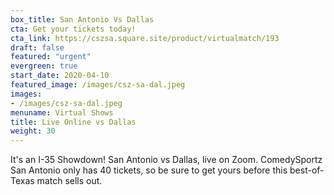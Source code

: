 ```yaml
---
box_title: San Antonio Vs Dallas
cta: Get your tickets today!
cta_link: https://cszsa.square.site/product/virtualmatch/193
draft: false
featured: "urgent"
evergreen: true
start_date: 2020-04-10
featured_image: /images/csz-sa-dal.jpeg
images:
- /images/csz-sa-dal.jpeg
menuname: Virtual Shows
title: Live Online vs Dallas
weight: 30
---
```


It's an I-35 Showdown! San Antonio vs Dallas, live on Zoom. ComedySportz San Antonio only has 40 tickets, so be sure to get yours before this best-of-Texas match sells out.
